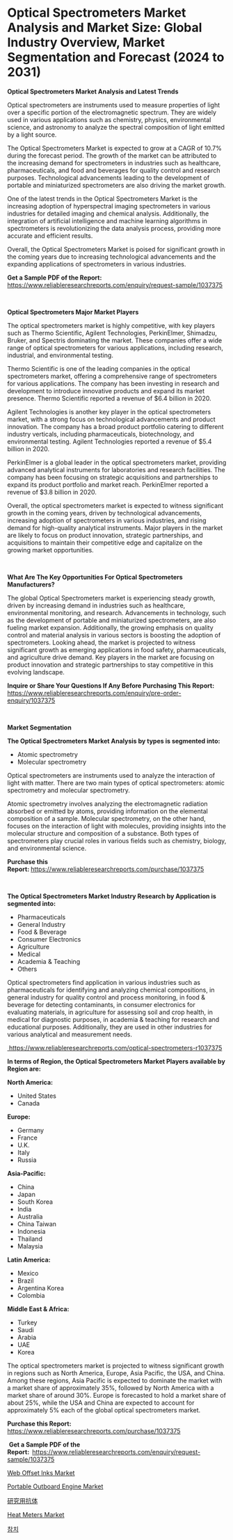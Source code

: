 <p><h1>Optical Spectrometers Market Analysis and Market Size: Global Industry Overview, Market Segmentation and Forecast (2024 to 2031)</h1></p><p><strong>Optical Spectrometers Market Analysis and Latest Trends</strong></p>
<p><p>Optical spectrometers are instruments used to measure properties of light over a specific portion of the electromagnetic spectrum. They are widely used in various applications such as chemistry, physics, environmental science, and astronomy to analyze the spectral composition of light emitted by a light source.</p><p>The Optical Spectrometers Market is expected to grow at a CAGR of 10.7% during the forecast period. The growth of the market can be attributed to the increasing demand for spectrometers in industries such as healthcare, pharmaceuticals, and food and beverages for quality control and research purposes. Technological advancements leading to the development of portable and miniaturized spectrometers are also driving the market growth.</p><p>One of the latest trends in the Optical Spectrometers Market is the increasing adoption of hyperspectral imaging spectrometers in various industries for detailed imaging and chemical analysis. Additionally, the integration of artificial intelligence and machine learning algorithms in spectrometers is revolutionizing the data analysis process, providing more accurate and efficient results.</p><p>Overall, the Optical Spectrometers Market is poised for significant growth in the coming years due to increasing technological advancements and the expanding applications of spectrometers in various industries.</p></p>
<p><strong>Get a Sample PDF of the Report:&nbsp;</strong> <a href="https://www.reliableresearchreports.com/enquiry/request-sample/1037375">https://www.reliableresearchreports.com/enquiry/request-sample/1037375</a></p>
<p>&nbsp;</p>
<p><strong>Optical Spectrometers Major Market Players</strong></p>
<p><p>The optical spectrometers market is highly competitive, with key players such as Thermo Scientific, Agilent Technologies, PerkinElmer, Shimadzu, Bruker, and Spectris dominating the market. These companies offer a wide range of optical spectrometers for various applications, including research, industrial, and environmental testing.</p><p>Thermo Scientific is one of the leading companies in the optical spectrometers market, offering a comprehensive range of spectrometers for various applications. The company has been investing in research and development to introduce innovative products and expand its market presence. Thermo Scientific reported a revenue of $6.4 billion in 2020.</p><p>Agilent Technologies is another key player in the optical spectrometers market, with a strong focus on technological advancements and product innovation. The company has a broad product portfolio catering to different industry verticals, including pharmaceuticals, biotechnology, and environmental testing. Agilent Technologies reported a revenue of $5.4 billion in 2020.</p><p>PerkinElmer is a global leader in the optical spectrometers market, providing advanced analytical instruments for laboratories and research facilities. The company has been focusing on strategic acquisitions and partnerships to expand its product portfolio and market reach. PerkinElmer reported a revenue of $3.8 billion in 2020.</p><p>Overall, the optical spectrometers market is expected to witness significant growth in the coming years, driven by technological advancements, increasing adoption of spectrometers in various industries, and rising demand for high-quality analytical instruments. Major players in the market are likely to focus on product innovation, strategic partnerships, and acquisitions to maintain their competitive edge and capitalize on the growing market opportunities.</p></p>
<p>&nbsp;</p>
<p><strong>What Are The Key Opportunities For Optical Spectrometers Manufacturers?</strong></p>
<p><p>The global Optical Spectrometers market is experiencing steady growth, driven by increasing demand in industries such as healthcare, environmental monitoring, and research. Advancements in technology, such as the development of portable and miniaturized spectrometers, are also fueling market expansion. Additionally, the growing emphasis on quality control and material analysis in various sectors is boosting the adoption of spectrometers. Looking ahead, the market is projected to witness significant growth as emerging applications in food safety, pharmaceuticals, and agriculture drive demand. Key players in the market are focusing on product innovation and strategic partnerships to stay competitive in this evolving landscape.</p></p>
<p><strong>Inquire or Share Your Questions If Any Before Purchasing This Report:</strong> <a href="https://www.reliableresearchreports.com/enquiry/pre-order-enquiry/1037375">https://www.reliableresearchreports.com/enquiry/pre-order-enquiry/1037375</a></p>
<p>&nbsp;</p>
<p><strong>Market Segmentation</strong></p>
<p><strong>The Optical Spectrometers Market Analysis by types is segmented into:</strong></p>
<p><ul><li>Atomic spectrometry</li><li>Molecular spectrometry</li></ul></p>
<p><p>Optical spectrometers are instruments used to analyze the interaction of light with matter. There are two main types of optical spectrometers: atomic spectrometry and molecular spectrometry. </p><p>Atomic spectrometry involves analyzing the electromagnetic radiation absorbed or emitted by atoms, providing information on the elemental composition of a sample. Molecular spectrometry, on the other hand, focuses on the interaction of light with molecules, providing insights into the molecular structure and composition of a substance. Both types of spectrometers play crucial roles in various fields such as chemistry, biology, and environmental science.</p></p>
<p><strong>Purchase this Report:&nbsp;</strong><a href="https://www.reliableresearchreports.com/purchase/1037375">https://www.reliableresearchreports.com/purchase/1037375</a></p>
<p>&nbsp;</p>
<p><strong>The Optical Spectrometers Market Industry Research by Application is segmented into:</strong></p>
<p><ul><li>Pharmaceuticals</li><li>General Industry</li><li>Food & Beverage</li><li>Consumer Electronics</li><li>Agriculture</li><li>Medical</li><li>Academia & Teaching</li><li>Others</li></ul></p>
<p><p>Optical spectrometers find application in various industries such as pharmaceuticals for identifying and analyzing chemical compositions, in general industry for quality control and process monitoring, in food & beverage for detecting contaminants, in consumer electronics for evaluating materials, in agriculture for assessing soil and crop health, in medical for diagnostic purposes, in academia & teaching for research and educational purposes. Additionally, they are used in other industries for various analytical and measurement needs.</p></p>
<p><a href="https://www.reliableresearchreports.com/optical-spectrometers-r1037375">&nbsp;https://www.reliableresearchreports.com/optical-spectrometers-r1037375</a></p>
<p><strong>In terms of Region, the Optical Spectrometers Market Players available by Region are:</strong></p>
<p>
    <p> <strong> North America: </strong>
        <ul>
            <li>United States</li>
            <li>Canada</li>
        </ul>
        </p> 
    <p> <strong> Europe: </strong>
        <ul>
            <li>Germany</li>
            <li>France</li>
            <li>U.K.</li>
            <li>Italy</li>
            <li>Russia</li>
        </ul>
        </p> 
    <p> <strong> Asia-Pacific: </strong>
        <ul>
            <li>China</li>
            <li>Japan</li>
            <li>South Korea</li>
            <li>India</li>
            <li>Australia</li>
            <li>China Taiwan</li>
            <li>Indonesia</li>
            <li>Thailand</li>
            <li>Malaysia</li>
        </ul>
        </p> 
    <p> <strong> Latin America: </strong>
        <ul>
            <li>Mexico</li>
            <li>Brazil</li>
            <li>Argentina Korea</li>
            <li>Colombia</li>
        </ul>
        </p> 
    <p> <strong> Middle East & Africa: </strong>
        <ul>
            <li>Turkey</li>
            <li>Saudi</li>
            <li>Arabia</li>
            <li>UAE</li>
            <li>Korea</li>
        </ul>
    </p>
    </p>
<p><p>The optical spectrometers market is projected to witness significant growth in regions such as North America, Europe, Asia Pacific, the USA, and China. Among these regions, Asia Pacific is expected to dominate the market with a market share of approximately 35%, followed by North America with a market share of around 30%. Europe is forecasted to hold a market share of about 25%, while the USA and China are expected to account for approximately 5% each of the global optical spectrometers market.</p></p>
<p><strong>Purchase this Report: </strong><a href="https://www.reliableresearchreports.com/purchase/1037375">https://www.reliableresearchreports.com/purchase/1037375</a></p>
<p>&nbsp;<strong>Get a Sample PDF of the Report:&nbsp;&nbsp;</strong><a href="https://www.reliableresearchreports.com/enquiry/request-sample/1037375">https://www.reliableresearchreports.com/enquiry/request-sample/1037375</a></p>
<p><strong></strong></p>
<p><p><a href="https://issuu.com/reportprime-2/docs/web-offset-inks-market-size-2030.pptx">Web Offset Inks Market</a></p><p><a href="https://www.linkedin.com/pulse/portable-outboard-engine-market-competitive-analysis-huque?trackingId=Hm63tC1ea1KVrmJbsFY0xg%3D%3D">Portable Outboard Engine Market</a></p><p><a href="https://github.com/joaejkdzgyljvo6/Market-Research-Report-List-1/blob/main/198756935057.md">研究用抗体</a></p><p><a href="https://www.linkedin.com/pulse/heat-meters-market-share-evolution-growth-trends-2024-isvle?trackingId=6D%2B1%2F3JHeIzyWmMjhK4R3Q%3D%3D">Heat Meters Market</a></p><p><a href="https://github.com/vs10l4sfg5c/Market-Research-Report-List-1/blob/main/720541932251.md">참치</a></p></p>